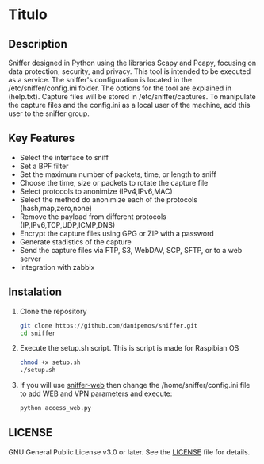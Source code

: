 # Titulo

## Description
Sniffer designed in Python using the libraries Scapy and Pcapy, focusing on data protection, security, and privacy. This tool is intended to be executed as a service. The sniffer's configuration is located in the /etc/sniffer/config.ini folder. The options for the tool are explained in (help.txt). Capture files will be stored in /etc/sniffer/captures. To manipulate the capture files and the config.ini as a local user of the machine, add this user to the sniffer group.
## Key Features
  - Select the interface to sniff
  - Set a BPF filter
  - Set the maximum number of packets, time, or length to sniff
  - Choose the time, size or packets to rotate the capture file
  - Select protocols to anonimize (IPv4,IPv6,MAC)
  - Select the method do anonimize each of the protocols (hash,map,zero,none)
  - Remove the payload from different protocols (IP,IPv6,TCP,UDP,ICMP,DNS)
  - Encrypt the capture files using GPG or ZIP with a password
  - Generate stadistics of the capture
  - Send the capture files via FTP, S3, WebDAV, SCP, SFTP, or to a web server
  - Integration with zabbix

## Instalation
1. Clone the repository
   ```bash
   git clone https://github.com/danipemos/sniffer.git
   cd sniffer
2. Execute the setup.sh script. This is script is made for Raspibian OS
   ```bash
   chmod +x setup.sh
   ./setup.sh
3. If you will use [sniffer-web](https://github.com/danipemos/sniffer-WEB) then change the /home/sniffer/config.ini file to add WEB and VPN parameters and execute:
   ```bash
   python access_web.py
## LICENSE
GNU General Public License v3.0 or later. See the [LICENSE](LICENSE) file for details.
